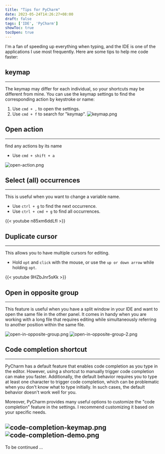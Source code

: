 ```yaml
---
title: "Tips for PyCharm"
date: 2023-05-24T14:26:27+08:00
draft: false
tags: ['IDE', 'PyCharm']
showToc: true
tocOpen: true
---
```


I'm a fan of speeding up everything when typing, and the IDE is one of the applications I use most frequently. 
Here are some tips to help me code faster:


## keymap
---
The keymap may differ for each individual, so your shortcuts may be different from mine. 
You can use the keymap settings to find the corresponding action by keystroke or name:
   1. Use `cmd + ,` to open the settings. 
   2. Use `cmd + f` to search for "keymap".
   ![keymap.png](../keymap.png)


## Open action
---
find any actions by its name
  * Use `cmd + shift + a`

   ![open-action.png](../open-action.png)

## Select (all) occurrences
---
This is useful when you want to change a variable name.

  * Use `ctrl + g` to find the next occurrence.
  * Use `ctrl + cmd + g` to find all occurrences.

  {{< youtube n85xm6ddLfI >}}


## Duplicate cursor
---
This allows you to have multiple cursors for editing.
  * Hold `opt` and `click` with the mouse, or use the `up or down arrow` while holding `opt`.

  {{< youtube 9HZbJnr5sKk >}} 


## Open in opposite group
---
This feature is useful when you have a split window in your IDE
and want to open the same file in the other panel. 
It comes in handy when you are working with a long file 
that requires editing while simultaneously referring to another position within the same file.

![open-in-opposite-group.png](../open-in-opposite-group.png)
![open-in-opposite-group-2.png](../open-in-opposite-group-2.png)


## Code completion shortcut
---
PyCharm has a default feature that enables code completion as you type in the editor. However, using a shortcut to manually trigger code completion can make you faster. Additionally, the default behavior requires you to type at least one character to trigger code completion, which can be problematic when you don't know what to type initially. In such cases, the default behavior doesn't work well for you.

Moreover, PyCharm provides many useful options to customize the "code completion" feature in the settings. I recommend customizing it based on your specific needs.

![code-completion-keymap.png](../code-completion-keymap.png)
![code-completion-demo.png](../code-completion-demo.png)
---

To be continued ...

